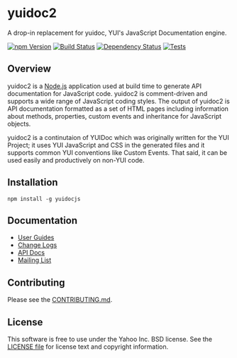 # yuidoc2

A drop-in replacement for yuidoc, YUI's JavaScript Documentation engine.

[![npm Version](https://img.shields.io/npm/v/yuidocjs.svg?style=flat-square)](https://www.npmjs.org/package/yuidocjs)
[![Build Status](http://img.shields.io/travis/yui/yuidoc.svg?style=flat-square)](https://travis-ci.org/yui/yuidoc)
[![Dependency Status](https://img.shields.io/david/yui/yuidoc.svg?style=flat-square)](https://david-dm.org/yui/yuidoc)
[![Tests](https://github.com/jasonmishi/yuidoc2/actions/workflows/tests.yml/badge.svg)](https://github.com/jasomishi/yuidoc2)

## Overview

yuidoc2 is a [Node.js](http://nodejs.org/) application used at build time to
generate API documentation for JavaScript code. yuidoc2 is comment-driven and
supports a wide range of JavaScript coding styles. The output of yuidoc2 is API
documentation formatted as a set of HTML pages including information about
methods, properties, custom events and inheritance for JavaScript objects.

yuidoc2 is a continutaion of YUIDoc which was originally written for the YUI
Project; it uses YUI JavaScript and CSS in the generated files and it supports
common YUI conventions like Custom Events. That said, it can be used easily and
productively on non-YUI code.

## Installation

    npm install -g yuidocjs

## Documentation

* [User Guides](https://jasonmishi.github.io/yuidoc2.github.io/)
* [Change Logs](https://github.com/yui/yuidoc/releases)
* [API Docs](http://yui.github.io/yuidoc/api/)
* [Mailing List](https://groups.google.com/forum/#!forum/yuidoc)

## Contributing

Please see the [CONTRIBUTING.md](CONTRIBUTING.md).

## License

This software is free to use under the Yahoo Inc. BSD license. See the
[LICENSE file](LICENSE) for license text and copyright information.
